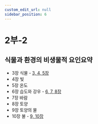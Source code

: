 ```yaml
---
custom_edit_url: null
sidebar_position: 6
---
```


# 2부-2

## 식물과 환경의 비생물적 요인<span class="inline-flex items-center justify-center px-1 py-1 text-xs font-bold leading-none text-indigo-100 bg-indigo-400 rounded align-text-top">요약</span>

- 3장 식물 - [3, 4, 5장](/docs/agroecology/chapter-2)
- 4장 빛
- 5장 온도
- 6장 습도와 강우 - [6, 7, 8장](/docs/agroecology/chapter-2-1)
- 7장 바람
- 8장 토양
- 9장 토양의 물
- 10장 불 - [9, 10장](/docs/agroecology/chapter-2-2)
